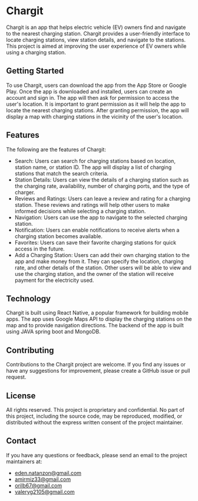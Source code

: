 # Chargit

Chargit is an app that helps electric vehicle (EV) owners find and navigate to the nearest charging station. Chargit provides a user-friendly interface to locate charging stations, view station details, and navigate to the stations. This project is aimed at improving the user experience of EV owners while using a charging station.

## Getting Started

To use Chargit, users can download the app from the App Store or Google Play. Once the app is downloaded and installed, users can create an account and sign in. The app will then ask for permission to access the user's location. It is important to grant permission as it will help the app to locate the nearest charging stations. After granting permission, the app will display a map with charging stations in the vicinity of the user's location.

## Features

The following are the features of Chargit:

- Search: Users can search for charging stations based on location, station name, or station ID. The app will display a list of charging stations that match the search criteria.
- Station Details: Users can view the details of a charging station such as the charging rate, availability, number of charging ports, and the type of charger.
- Reviews and Ratings: Users can leave a review and rating for a charging station. These reviews and ratings will help other users to make informed decisions while selecting a charging station.
- Navigation: Users can use the app to navigate to the selected charging station.
- Notification: Users can enable notifications to receive alerts when a charging station becomes available.
- Favorites: Users can save their favorite charging stations for quick access in the future.
- Add a Charging Station: Users can add their own charging station to the app and make money from it. They can specify the location, charging rate, and other details of the station. Other users will be able to view and use the charging station, and the owner of the station will receive payment for the electricity used.

## Technology

Chargit is built using React Native, a popular framework for building mobile apps. The app uses Google Maps API to display the charging stations on the map and to provide navigation directions. The backend of the app is built using JAVA spring boot and MongoDB.

## Contributing

Contributions to the Chargit project are welcome. If you find any issues or have any suggestions for improvement, please create a GitHub issue or pull request.

## License

All rights reserved. This project is proprietary and confidential. No part of this project, including the source code, may be reproduced, modified, or distributed without the express written consent of the project maintainer.

## Contact

If you have any questions or feedback, please send an email to the project maintainers at:
- eden.natanzon@gmail.com
- amirmiz33@gmail.com
- orilb67@gmail.com
- valeryg2105@gmail.com
